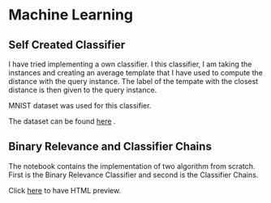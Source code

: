 # Machine Learning 
## Self Created Classifier

I have tried implementing a own classifier. I this classifier, I am taking the instances and creating an average template that I have used to compute the distance with the query instance. The label of the tempate with the closest distance is then given to the query instance. 

MNIST dataset was used for this classifier.

The dataset can be found [here](https://www.kaggle.com/zalando-research/fashionmnist) .

## Binary Relevance and Classifier Chains

The notebook contains the implementation of two algorithm from scratch. First is the Binary Relevance Classifier and second is the Classifier Chains. 

Click [here](https://htmlpreview.github.io/?https://github.com/ArshdeepSingh308/Machine_Learning-Classifier-/blob/master/Binary_Relevance_Classifier_Chains.html) to have HTML preview.


